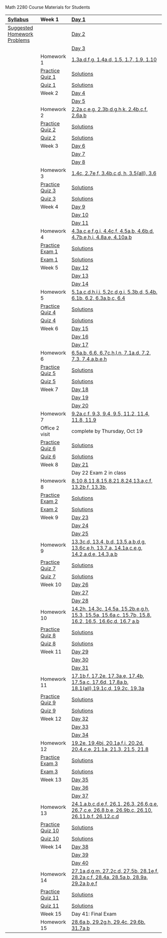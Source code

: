 Math 2280 Course Materials for Students

| [Syllabus](./syllabus/syllabus.md) | Week 1 | [Day 1](./daily_lectures/day1.pdf) |
| :--------------------------------- | :------------------ | :---------------------------------- |
|[Suggested Homework Problems](./suggested_problems/suggested_problems.md) |                 | [Day 2](./daily_lectures/day2.pdf) |
|                                                                          |                 | [Day 3](./daily_lectures/day3.pdf) |
|                                                                          | Homework 1      | [1.3a,d,f,g, 1.4a,d, 1.5, 1.7, 1.9, 1.10](./homework_solutions/hw_01_solns.pdf) |
|                                                                          | [Practice Quiz 1](./quizzes/practice_quiz_01.pdf) | [Solutions](./quizzes/practice_quiz_01_solns.pdf) |
|                                                                          | [Quiz 1](./quizzes/quiz_01.pdf)                   | [Solutions](./quizzes/quiz_01_solns.pdf) |
|                                                                          | Week 2          | [Day 4](./daily_lectures/day4.pdf) |
|                                                                          |                 | [Day 5](./daily_lectures/day5.pdf) |
|                                                                          | Homework 2      | [2.2a,c,e,g, 2.3b,d,g,h,k, 2.4b,c,f, 2.6a,b](./homework_solutions/hw_02_solns.pdf) |
|                                                                          | [Practice Quiz 2](./quizzes/practice_quiz_02.pdf) | [Solutions](./quizzes/practice_quiz_02_solns.pdf) |
|                                                                          | [Quiz 2](./quizzes/quiz_02.pdf)                   | [Solutions](./quizzes/quiz_02_solns.pdf) |
|                                                                          | Week 3          | [Day 6](./daily_lectures/day6.pdf) |
|                                                                          |                 | [Day 7](./daily_lectures/day7.pdf) |
|                                                                          |                 | [Day 8](./daily_lectures/day8.pdf) |
|                                                                          | Homework 3      | [1.4c, 2.7e,f, 3.4b,c,d, h, 3.5(all), 3.6](./homework_solutions/hw_03_solns.pdf) |
|                                                                          | [Practice Quiz 3](./quizzes/practice_quiz_03.pdf) | [Solutions](./quizzes/practice_quiz_03_solns.pdf) |
|                                                                          | [Quiz 3](./quizzes/quiz_03.pdf)                   | [Solutions](./quizzes/quiz_03_solns.pdf) |
|                                                                          | Week 4          | [Day 9](./daily_lectures/day9.pdf) |
|                                                                          |                 | [Day 10](./daily_lectures/day10.pdf) |
|                                                                          |                 | [Day 11](./daily_lectures/day11.pdf) |
|                                                                          | Homework 4      | [4.3a,c,e,f,g,i, 4.4c,f, 4.5a,b, 4.6b,d, 4.7b,e,h,i, 4.8a,e, 4.10a,b](./homework_solutions/hw_04_solns.pdf) |
|                                                                          | [Practice Exam 1](./exams/practice_exam_01.pdf) | [Solutions](./exams/practice_exam_01_solns.pdf) |
|                                                                          | [Exam 1](./exams/exam_01.pdf)                   | [Solutions](./exams/exam_01_solns.pdf) |
|                                                                          | Week 5          | [Day 12](./daily_lectures/day12.pdf) |
|                                                                          |                 | [Day 13](./daily_lectures/day13.pdf) |
|                                                                          |                 | [Day 14](./daily_lectures/day14.pdf) |
|                                                                          | Homework 5      | [5.1a,c,d,h,i,j, 5.2c,d,g,i, 5.3b,d, 5.4b. 6.1b, 6.2, 6.3a,b,c, 6.4](./homework_solutions/hw_05_solns.pdf) |
|                                                                          | [Practice Quiz 4](./quizzes/practice_quiz_04.pdf) | [Solutions](./quizzes/practice_quiz_04_solns.pdf) |
|                                                                          | [Quiz 4](./quizzes/quiz_04.pdf)                   | [Solutions](./quizzes/quiz_04_solns.pdf) |
|                                                                          | Week 6          | [Day 15](./daily_lectures/day15.pdf) |
|                                                                          |                 | [Day 16](./daily_lectures/day16.pdf) |
|                                                                          |                 | [Day 17](./daily_lectures/day17.pdf) |
|                                                                          | Homework 6      | [6.5a.b, 6.6, 6.7c,h,l,n, 7.1a,d, 7.2, 7.3, 7.4,a,b,e,h](./homework_solutions/hw_06_solns.pdf) |
|                                                                          | [Practice Quiz 5](./quizzes/practice_quiz_05.pdf) | [Solutions](./quizzes/practice_quiz_05_solns.pdf) |
|                                                                          | [Quiz 5](./quizzes/quiz_05.pdf)                   | [Solutions](./quizzes/quiz_05_solns.pdf) |
|                                                                          | Week 7          | [Day 18](./daily_lectures/day18.pdf) |
|                                                                          |                 | [Day 19](./daily_lectures/day19.pdf) |
|                                                                          |                 | [Day 20](./daily_lectures/day20.pdf) |
|                                                                          | Homework 7      | [9.2a,c,f, 9.3, 9.4, 9.5, 11.2, 11.4, 11.8, 11.9](./homework_solutions/hw_07_solns.pdf) |
|                                                                          | Office 2 visit  | complete by Thursday, Oct 19                                                                 |
|                                                                          | [Practice Quiz 6](./quizzes/practice_quiz_06.pdf) | [Solutions](./quizzes/practice_quiz_06_solns.pdf) |
|                                                                          | [Quiz 6](./quizzes/quiz_06.pdf)                   | [Solutions](./quizzes/quiz_06_solns.pdf) |
|                                                                          | Week 8          | [Day 21](./daily_lectures/day21.pdf) |
|                                                                          |                 | Day 22 Exam 2 in class|
|                                                                          | Homework 8      | [8.10,8.11,8.15,8.21,8.24,13.a,c,f, 13.2b,f, 13.3b,](./homework_solutions/hw_08_solns.pdf) |
|                                                                          | [Practice Exam 2](./exams/practice_exam_02.pdf) | [Solutions](./exams/practice_exam_02_solns.pdf) |
|                                                                          | [Exam 2](./exams/exam_02.pdf)                   | [Solutions](./exams/exam_02_solns.pdf) |
|                                                                          | Week 9          | [Day 23](./daily_lectures/day23.pdf) |
|                                                                          |                 | [Day 24](./daily_lectures/day24.pdf) |
|                                                                          |                 | [Day 25](./daily_lectures/day25.pdf) |
|                                                                          | Homework 9      | [13.3c,d, 13.4, b,d, 13.5,a,b,d,g, 13.6c,e,h, 13.7,a, 14.1a,c,e,g, 14.2,a,d,e, 14.3,a,b](./homework_solutions/hw_09_solns.pdf) |
|                                                                          | [Practice Quiz 7](./quizzes/practice_quiz_07.pdf)      | [Solutions](./quizzes/practice_quiz_07_solns.pdf) |
|                                                                          | [Quiz 7](./quizzes/quiz_07.pdf)                        | [Solutions](./quizzes/quiz_07_solns.pdf) |
|                                                                          | Week 10         | [Day 26](./daily_lectures/day26.pdf) |
|                                                                          |                 | [Day 27](./daily_lectures/day27.pdf) |
|                                                                          |                 | [Day 28](./daily_lectures/day28.pdf) |
|                                                                          | Homework 10     | [14.2h, 14.3c, 14.5a, 15.2b,e,g,h, 15.3, 15.5a, 15.6a,c, 15.7b, 15.8, 16.2, 16.5, 16.6c,d, 16.7 a,b](./homework_solutions/hw_10_solns.pdf) |
|                                                                          | [Practice Quiz 8](./quizzes/practice_quiz_08.pdf)      | [Solutions](./quizzes/practice_quiz_08_solns.pdf) |
|                                                                          | [Quiz 8](./quizzes/quiz_08.pdf)                        | [Solutions](./quizzes/quiz_08_solns.pdf) |
|                                                                          | Week 11         | [Day 29](./daily_lectures/day29.pdf) |
|                                                                          |                 | [Day 30](./daily_lectures/day30.pdf) |
|                                                                          |                 | [Day 31](./daily_lectures/day31.pdf) |
|                                                                          | Homework 11     | [17.1b,f. 17.2e, 17.3a,e, 17.4b, 17.5a,c, 17.6d, 17.8a,b, 18.1(all),19.1c,d, 19.2c, 19.3a](./homework_solutions/hw_11_solns.pdf) |
|                                                                          | [Practice Quiz 9](./quizzes/practice_quiz_09.pdf)      | [Solutions](./quizzes/practice_quiz_09_solns.pdf) |
|                                                                          | [Quiz 9](./quizzes/quiz_09.pdf)                        | [Solutions](./quizzes/quiz_09_solns.pdf) |
|                                                                          | Week 12         | [Day 32](./daily_lectures/day32.pdf) |
|                                                                          |                 | [Day 33](./daily_lectures/day33.pdf) |
|                                                                          |                 | [Day 34](./daily_lectures/day34.pdf) |
|                                                                          | Homework 12     | [19.2e, 19,4bj, 20.1a,f,i, 20.2d. 20.4.c,e, 21.1a, 21.3, 21.5, 21.8](./homework_solutions/hw_12_solns.pdf) |
|                                                                          | [Practice Exam 3](./exams/practice_exam_03.pdf)        | [Solutions](./exams/practice_exam_03_solns.pdf) |
|                                                                          | [Exam 3](./exams/exam_03.pdf)                          | [Solutions](./exams/exam_03_solns.pdf) |
|                                                                          | Week 13         | [Day 35](./daily_lectures/day35.pdf) |
|                                                                          |                 | [Day 36](./daily_lectures/day36.pdf) |
|                                                                          |                 | [Day 37](./daily_lectures/day37.pdf) |
|                                                                          | Homework 13     | [24.1.a,b,c,d,e,f, 26.1, 26.3, 26,6,q,e, 26.7,c,e, 26.8,b,e, 26.9b,c, 26.10, 26.11.b,f, 26.12.c.d](./homework_solutions/hw_13_solns.pdf) |
|                                                                          | [Practice Quiz 10](./quizzes/practice_quiz_10.pdf)     | [Solutions](./quizzes/practice_quiz_10_solns.pdf) |
|                                                                          | [Quiz 10](./quizzea/quiz_10.pdf)                       | [Solutions](./quizzes/quiz_10_solns.pdf) |
|                                                                          | Week 14         | [Day 38](./daily_lectures/day38.pdf) |
|                                                                          |                 | [Day 39](./daily_lectures/day39.pdf) |
|                                                                          |                 | [Day 40](./daily_lectures/day40.pdf) |
|                                                                          | Homework 14     | [27.1a,d,g,m, 27.2c,d, 27.5b, 28.1e,f, 28.2a,c,f, 28.4a, 28.5a,b, 28.9a, 29.2a,b,e,f](./homework_solutions/hw_14_solns.pdf) |
|                                                                          | [Practice Quiz 11](./quizzes/practice_quiz_11.pdf)     | [Solutions](./quizzes/practice_quiz_11_solns.pdf) |
|                                                                          | [Quiz 11](./quizzea/quiz_11.pdf)                       | [Solutions](./quizzes/quiz_11_solns.pdf) |
|                                                                          | Week 15         | Day 41: Final Exam                   |
|                                                                          | Homework 15     | [28.6a,b, 29.2g,h, 29.4c, 29.6b. 31.7a,b](./homework_solutions/hw_15_solns.pdf) |
